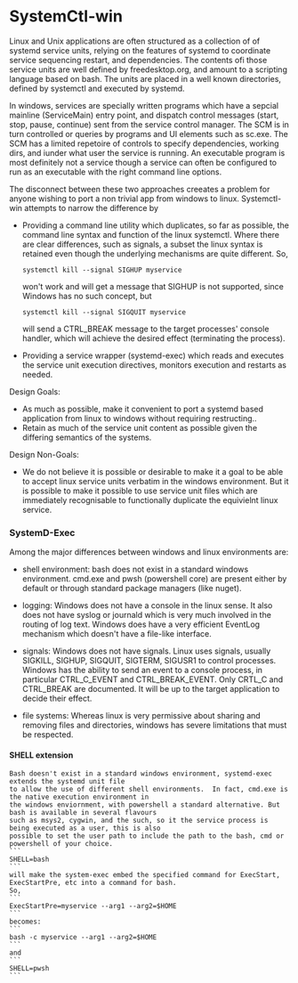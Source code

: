 # SystemCtl-win

Linux and Unix applications are often structured as a collection of of systemd service units, relying 
on the features of systemd to coordinate service sequencing restart, and dependencies.  The contents ofi
those service units are well defined by freedesktop.org, and amount to a scripting language based on bash.
The units are placed in a well known directories, defined by systemctl and executed by systemd.

In windows, services are specially written programs which have a sepcial mainline (ServiceMain) entry point, and 
dispatch control messages (start, stop, pause, continue) sent from the service control manager. The SCM is 
in turn controlled or queries by programs and UI elements such as sc.exe.  The SCM has a limited repetoire of 
controls to specify dependencies, working dirs, and iunder what user the service is running. An executable 
program is most definitely not a service though a service can often be configured to run as an executable with the 
right command line options.

The disconnect between these two approaches creeates a problem for anyone wishing to port a non trivial 
app from windows to linux.  Systemctl-win attempts to narrow the difference by
  - Providing a command line utility which duplicates, so far as possible, the command line syntax and function
    of the linux systemctl. Where there are clear differences, such as signals, a subset the linux syntax is
    retained even though the underlying mechanisms are quite different. So, 
    ```
    systemctl kill --signal SIGHUP myservice
    ```
    won't work and will get a message that SIGHUP is not supported, since Windows has no such concept, but 
    ```
    systemctl kill --signal SIGQUIT myservice
    ```
    will send a CTRL_BREAK  message to the target processes' console handler, which will achieve the desired effect
    (terminating the process).

  - Providing a service wrapper (systemd-exec) which reads and executes the service unit execution directives, 
    monitors execution and restarts as needed.

Design Goals:

  - As much as possible, make it convenient to port a systemd based application from linux to windows without requiring restructing..
  - Retain as much of the service unit content as possible given the differing semantics of the systems.
    
Design Non-Goals:
  - We do not believe it is possible or desirable to make it a goal to be able to accept linux service units
    verbatim in the windows environment. But it is possible to make it possible to use service unit files which are 
    immediately recognisable to functionally duplicate the equivielnt linux service.

### SystemD-Exec 

Among the major differences between windows and linux environments are:
  - shell environment: bash does not exist in a standard windows environment. cmd.exe and pwsh
   (powershell core) are present either by default or through standard package managers (like nuget).

  - logging:  Windows does not have a console in the linux sense. It also does not have syslog or journald
    which is very much involved in the routing of log text. Windows does have a very efficient EventLog mechanism
    which doesn't have a file-like interface.

  - signals: Windows does not have signals. Linux uses signals, usually SIGKILL, SIGHUP, SIGQUIT, SIGTERM, SIGUSR1 
    to control processes. Windows has the ability to send an event to a console process, in particular CTRL_C_EVENT and 
    CTRL_BREAK_EVENT. Only CRTL_C and CTRL_BREAK are documented. It will be up to the target application to 
    decide their effect.

  - file systems: Whereas linux is very permissive about sharing and removing files and directories, windows has
    severe limitations that must be respected.

#### SHELL extension

    Bash doesn't exist in a standard windows environment, systemd-exec extends the systemd unit file
    to allow the use of different shell environments.  In fact, cmd.exe is the native execution environment in 
    the windows enviornment, with powershell a standard alternative. But bash is available in several flavours
    such as msys2, cygwin, and the such, so it the service process is being executed as a user, this is also 
    possible to set the user path to include the path to the bash, cmd or powershell of your choice.
    ```
    SHELL=bash
    ```
    will make the system-exec embed the specified command for ExecStart, ExecStartPre, etc into a command for bash.
    So, 
    ```
    ExecStartPre=myservice --arg1 --arg2=$HOME
    ```
    becomes:
    ```
    bash -c myservice --arg1 --arg2=$HOME
    ```
    and 
    ```
    SHELL=pwsh
    ```








